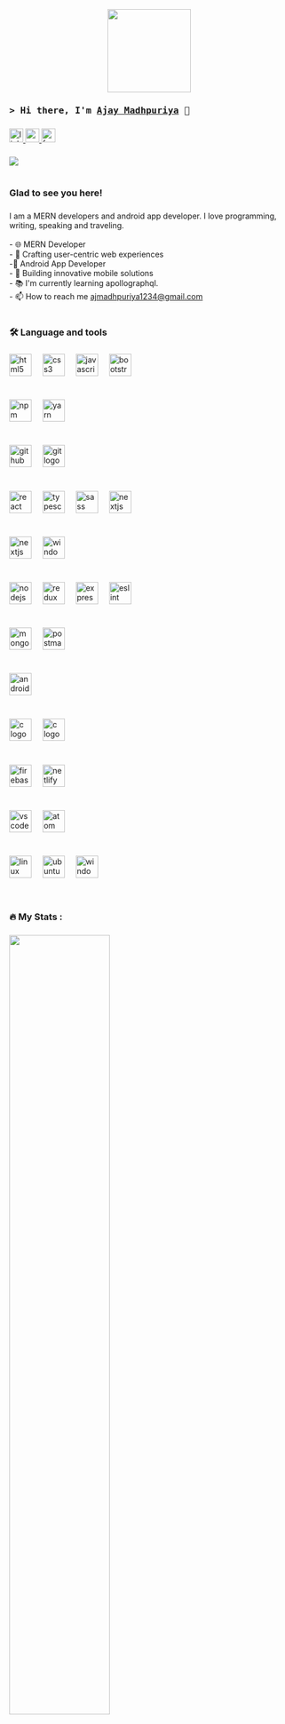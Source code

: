 <div align="center">
  <img height="150" src="https://camo.githubusercontent.com/62da68eb62b1e5f175f7d1f0191dd89a653d7908feb22d37d4a0ab07365d6791/68747470733a2f2f6d656469612e67697068792e636f6d2f6d656469612f4d3967624264396e6244724f5475314d71782f67697068792e676966"  />
</div>

###
### <samp>&gt; Hi there, I'm <a href="/" target="_blank">Ajay Madhpuriya</a> 👋 </samp>
###
<div align="Left">
  <a href="linkedin.com/in/ajay-madhpuriya-771b71222" target="_blank">
    <img src="https://img.shields.io/static/v1?message=LinkedIn&logo=linkedin&label=&color=0077B5&logoColor=white&labelColor=&style=for-the-badge" height="25" alt="linkedin logo"  />
  </a>
<!--    <a href="https://rajveerjatav.com/" target="_blank">
    <img src="https://img.shields.io/badge/Website-3b5998?style=for-the-badge&logo=google-chrome&logoColor=white" height="25" alt="chrome logo"  />
  </a> -->
  <a href="https://mailto:ajmadhpuriya1234@gmail.com" target="_blank">
   <img src="https://img.shields.io/static/v1?message=Gmail&logo=gmail&label=&color=D14836&logoColor=white&labelColor=&style=for-the-badge" height="25" alt="gmail logo"  />
  </a>
<!--   <a href="https://x.com/Rajveer38467767?t=lPyaqqa0pVaIMQDZl50twQ&s=09" target="_blank">
    <img src="https://img.shields.io/static/v1?message=Twitter&logo=twitter&label=&color=1DA1F2&logoColor=white&labelColor=&style=for-the-badge" height="25" alt="twitter logo"  />
  </a> -->
     <a href="https://www.facebook.com/ajay.madhpuriya/" target="_blank">
    <img src="https://img.shields.io/static/v1?message=Facebook&logo=facebook&label=&color=1877F2&logoColor=white&labelColor=&style=for-the-badge" height="25" alt="facebook logo"  />
  </a>
</div>

###

<div align="Left">
  <img src="https://visitor-badge.laobi.icu/badge?page_id=ajay2966.ajay2966&"  />
</div>

###

<h1 align="center"></h1>

###

<div align="left">
<h3 align="left"> Glad to see you here!</h3>

###

<p align="left">I am a MERN developers and android app developer. I love programming, writing, speaking and traveling.<br><br>- 🌐 MERN Developer<br>-
🚀 Crafting user-centric web experiences <br>-📱 Android App Developer<br>-
🚀 Building innovative mobile solutions<br>- 📚 I'm currently learning apollographql.<br>- 📫 How to reach me  <a href="https://mailto:ajmadhpuriya1234@gmail.com" target="_blank"> ajmadhpuriya1234@gmail.com </a></p>


###
<h1 align="center"></h1>
</div>



###

###


###

<h3 align="left">🛠 Language and tools</h3>

###

<div align="left">
  <img src="https://skillicons.dev/icons?i=html" height="40" alt="html5 logo"  />
  <img width="12" />
  <img src="https://skillicons.dev/icons?i=css" height="40" alt="css3 logo"  />
  <img width="12" />
  <img src="https://skillicons.dev/icons?i=js" height="40" alt="javascript logo"  />
  <img width="12" />
  <img src="https://cdn.simpleicons.org/bootstrap/7952B3" height="40" alt="bootstrap logo"  />
  <img width="12" />
   <br>
   <h1 align="center"></h1>
  <img src="https://cdn.simpleicons.org/npm/CB3837" height="40" alt="npm logo"  />
  <img width="12" />
  <img src="https://cdn.simpleicons.org/yarn/2C8EBB" height="40" alt="yarn logo"  />
  <img width="12" />
   <br>
   <h1 align="center"></h1>
  <img src="https://skillicons.dev/icons?i=github" height="40" alt="github logo"  />
  <img width="12" />
  <img src="https://skillicons.dev/icons?i=git" height="40" alt="git logo"  />
  <img width="12" />
   <br>
   <h1 align="center"></h1>
  <img src="https://skillicons.dev/icons?i=react" height="40" alt="react logo"  />
  <img width="12" />
  <img src="https://skillicons.dev/icons?i=ts" height="40" alt="typescript logo"  />
  <img width="12" />
  <img src="https://skillicons.dev/icons?i=sass" height="40" alt="sass logo"  />
  <img width="12" />
<!--   <img src="https://skillicons.dev/icons?i=tailwind" height="40" alt="tailwindcss logo"  />
  <img width="12" /> -->
  <img src="https://skillicons.dev/icons?i=nextjs" height="40" alt="nextjs logo"  />
  <img width="12" />
   <br>
   <h1 align="center"></h1>
   <img src="https://skillicons.dev/icons?i=mui" height="40" alt="nextjs logo"  />
  <img width="12" />
   <img src="https://cdn.simpleicons.org/mantine/#339AF0" height="40" alt="windowsxp logo"  />
  <img width="12" />
   <br>
   <h1 align="center"></h1>
  <img src="https://skillicons.dev/icons?i=nodejs" height="40" alt="nodejs logo"  />
  <img width="12" />
  <img src="https://skillicons.dev/icons?i=redux" height="40" alt="redux logo"  />
  <img width="12" />
  <img src="https://skillicons.dev/icons?i=express" height="40" alt="express logo"  />
  <img width="12" />
  <img src="https://cdn.simpleicons.org/eslint/4B32C3" height="40" alt="eslint logo"  />
  <img width="12" />
   <br>
   <h1 align="center"></h1>
<!--     <img src="https://skillicons.dev/icons?i=mysql" height="40" alt="mysql logo"  />
  <img width="12" /> -->
  <img src="https://skillicons.dev/icons?i=mongodb" height="40" alt="mongodb logo"  />
  <img width="12" />
   <img src="https://skillicons.dev/icons?i=postman" height="40" alt="postman logo"  />
  <img width="12" />
    <br>
   <h1 align="center"></h1>
  <img src="https://cdn.simpleicons.org/android/3DDC84" height="40" alt="android logo"  />
  <img width="12" />
   <br>
   <h1 align="center"></h1>
  <img src="https://cdn.simpleicons.org/c/A8B9CC" height="40" alt="c logo"  />
  <img width="12" />
   <img src="https://cdn.simpleicons.org/cplusplus/#3CBDB1" height="40" alt="c logo"  />
  <img width="12" />
   <br>
   <h1 align="center"></h1>
  <img src="https://cdn.simpleicons.org/firebase/FFCA28" height="40" alt="firebase logo"  />
  <img width="12" />
  <img src="https://cdn.simpleicons.org/netlify/00C7B7" height="40" alt="netlify logo"  />
  <img width="12" />
   <br>
   <h1 align="center"></h1>
  <img src="https://cdn.simpleicons.org/visualstudiocode/007ACC" height="40" alt="vscode logo"  />
  <img width="12" />
  <img src="https://cdn.simpleicons.org/atom/66595C" height="40" alt="atom logo"  />
  <img width="12" />
   <br>
   <h1 align="center"></h1>
  <img src="https://cdn.simpleicons.org/linux/FCC624" height="40" alt="linux logo"  />
  <img width="12" />
  <img src="https://cdn.simpleicons.org/ubuntu/E95420" height="40" alt="ubuntu logo"  />
   <img width="12" />
  <img src="https://cdn.simpleicons.org/windowsxp/#EC4815" height="40" alt="windowsxp logo"  />
</div>

<br>
<br>


<h3 align="left">🔥   My Stats :</h3>

###
<div align="left">
<img width="60%" src="https://streak-stats.demolab.com/?user=Atharv-110&theme=dark"/>
</div>
<div align="left">
  
  <img  width="60" />
  <img src="https://github-readme-stats.vercel.app/api?username=ajay2966&show_icons=true&hide_border=true&&count_private=true&include_all_commits=true" height="150" />
</div>
<br>
<h1 align="left" style="color:#800080;" >𝕿𝖍𝖆𝖓𝖐 𝖞𝖔𝖚 𝖋𝖔𝖗 𝖛𝖎𝖘𝖎𝖙𝖎𝖓𝖌</h1>


###
